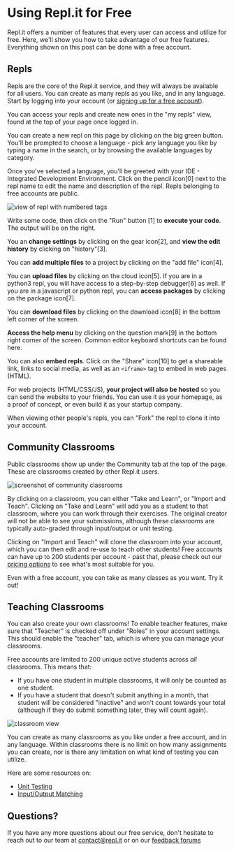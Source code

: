 # Using Repl.it for Free

Repl.it offers a number of features that every user can access and utilize for free.  Here, we'll show you how to take advantage of our free features.  Everything shown on this post can be done with a free account.

## Repls

Repls are the core of the Repl.it service, and they will always be available for all users.  You can create as many repls as you like, and in any language.  Start by logging into your account (or [signing up for a free account](https://repl.it/signup)).

You can access your repls and create new ones in the "my repls" view, found at the top of your page once logged in.

You can create a new repl on this page by clicking on the big green button.  You'll be prompted to choose a language - pick any language you like by typing a name in the search, or by browsing the available languages by category.

Once you've selected a language, you'll be greeted with your IDE - Integrated Development Environment.  Click on the pencil icon[0] next to the repl name to edit the name and description of the repl.  Repls belonging to free accounts are public.

![view of repl with numbered tags](https://replit.github.io/media/free-features/repl-walkthrough-labels.png)

Write some code, then click on the "Run" button [1] to **execute your code**.  The output will be on the right.

You an **change settings** by clicking on the gear icon[2], and **view the edit history** by clicking on "history"[3].

You can **add multiple files** to a project by clicking on the "add file" icon[4].

You can **upload files** by clicking on the cloud icon[5].  If you are in a python3 repl, you will have access to a step-by-step debugger[6] as well.  If you are in a javascript or python repl, you can **access packages** by clicking on the package icon[7].

You can **download files** by clicking on the download icon[8] in the bottom left corner of the screen.

**Access the help menu** by clicking on the question mark[9] in the bottom right corner of the screen.  Common editor keyboard shortcuts can be found here.

You can also **embed repls**.  Click on the "Share" icon[10] to get a shareable link, links to social media, as well as an `<iframe>` tag to embed in web pages (HTML).

For web projects (HTML/CSS/JS), **your project will also be hosted** so you can send the website to your friends.  You can use it as your homepage, as a proof of concept, or even build it as your startup company.

When viewing other people's repls, you can "Fork" the repl to clone it into your account.

## Community Classrooms

Public classrooms show up under the Community tab at the top of the page.  These are classrooms created by other Repl.it users.

![screenshot of community classrooms](https://replit.github.io/media/free-features/community-classrooms.png)

By clicking on a classroom, you can either "Take and Learn", or "Import and Teach".  Clicking on "Take and Learn" will add you as a student to that classroom, where you can work through their exercises.  The original creator will not be able to see your submissions, although these classrooms are typically auto-graded through input/output or unit testing.

Clicking on "Import and Teach" will clone the classroom into your account, which you can then edit and re-use to teach other students!  Free accounts can have up to 200 students per account - past that, please check out our [pricing options](/site/pricing) to see what's most suitable for you.

Even with a free account, you can take as many classes as you want.  Try it out!

## Teaching Classrooms

You can also create your own classrooms!  To enable teacher features, make sure that "Teacher" is checked off under "Roles" in your account settings.  This should enable the "teacher" tab, which is where you can manage your classrooms.

Free accounts are limited to 200 unique active students across *all* classrooms.  This means that:
* If you have one student in multiple classrooms, it will only be counted as one student.
* If you have a student that doesn't submit anything in a month, that student will be considered "inactive" and won't count towards your total (although if they do submit something later, they will count again).

![classroom view](https://replit.github.io/media/free-features/classroom-view.png)

You can create as many classrooms as you like under a free account, and in any language.  Within classrooms there is no limit on how many assignments you can create, nor is there any limitation on what kind of testing you can utilize.

Here are some resources on:
* [Unit Testing](/classrooms/autograding)
* [Input/Output Matching](/classroom/autograding)

## Questions?

If you have any more questions about our free service, don't hesitate to reach out to our team at [contact@repl.it](mailto:contact@repl.it) or on our [feedback forums](https://repl.it/feedback)
